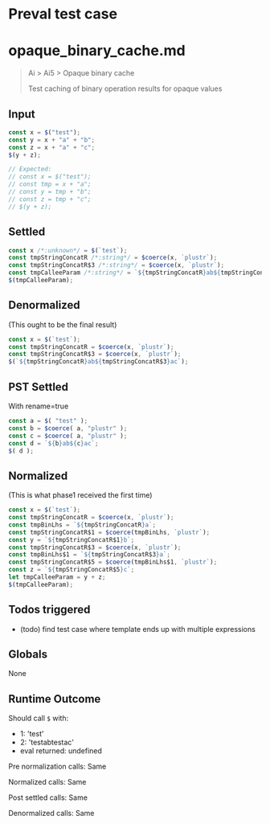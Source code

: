 # Preval test case

# opaque_binary_cache.md

> Ai > Ai5 > Opaque binary cache
>
> Test caching of binary operation results for opaque values

## Input

`````js filename=intro
const x = $("test");
const y = x + "a" + "b";
const z = x + "a" + "c";
$(y + z);

// Expected:
// const x = $("test");
// const tmp = x + "a";
// const y = tmp + "b";
// const z = tmp + "c";
// $(y + z);
`````


## Settled


`````js filename=intro
const x /*:unknown*/ = $(`test`);
const tmpStringConcatR /*:string*/ = $coerce(x, `plustr`);
const tmpStringConcatR$3 /*:string*/ = $coerce(x, `plustr`);
const tmpCalleeParam /*:string*/ = `${tmpStringConcatR}ab${tmpStringConcatR$3}ac`;
$(tmpCalleeParam);
`````


## Denormalized
(This ought to be the final result)

`````js filename=intro
const x = $(`test`);
const tmpStringConcatR = $coerce(x, `plustr`);
const tmpStringConcatR$3 = $coerce(x, `plustr`);
$(`${tmpStringConcatR}ab${tmpStringConcatR$3}ac`);
`````


## PST Settled
With rename=true

`````js filename=intro
const a = $( "test" );
const b = $coerce( a, "plustr" );
const c = $coerce( a, "plustr" );
const d = `${b}ab${c}ac`;
$( d );
`````


## Normalized
(This is what phase1 received the first time)

`````js filename=intro
const x = $(`test`);
const tmpStringConcatR = $coerce(x, `plustr`);
const tmpBinLhs = `${tmpStringConcatR}a`;
const tmpStringConcatR$1 = $coerce(tmpBinLhs, `plustr`);
const y = `${tmpStringConcatR$1}b`;
const tmpStringConcatR$3 = $coerce(x, `plustr`);
const tmpBinLhs$1 = `${tmpStringConcatR$3}a`;
const tmpStringConcatR$5 = $coerce(tmpBinLhs$1, `plustr`);
const z = `${tmpStringConcatR$5}c`;
let tmpCalleeParam = y + z;
$(tmpCalleeParam);
`````


## Todos triggered


- (todo) find test case where template ends up with multiple expressions


## Globals


None


## Runtime Outcome


Should call `$` with:
 - 1: 'test'
 - 2: 'testabtestac'
 - eval returned: undefined

Pre normalization calls: Same

Normalized calls: Same

Post settled calls: Same

Denormalized calls: Same
